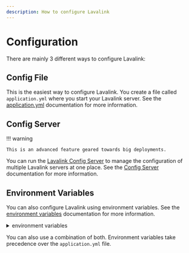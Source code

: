 ```yaml
---
description: How to configure Lavalink
---
```


# Configuration

There are mainly 3 different ways to configure Lavalink:

## Config File

This is the easiest way to configure Lavalink. You create a file called `application.yml` where you start your Lavalink server.
See the [application.yml](config/file.md) documentation for more information.

## Config Server

!!! warning

    This is an advanced feature geared towards big deployments.

You can run the [Lavalink Config Server](https://github.com/lavalink-devs/Lavalink-Config-Server) to manage the configuration of multiple Lavalink servers at one place.
See the [Config Server](config/config-server.md) documentation for more information.

## Environment Variables

You can also configure Lavalink using environment variables.
See the [environment variables](config/environment-variables.md) documentation for more information.

<details markdown="1">
<summary>environment variables</summary>

```env title="enviroment variables"
SERVER_PORT
SERVER_ADDRESS
SERVER_HTTP2_ENABLED

LAVALINK_PLUGINS_0_DEPENDENCY
LAVALINK_PLUGINS_0_REPOSITORY
LAVALINK_PLUGINS_0_SNAPSHOT

LAVALINK_PLUGINS_1_DEPENDENCY
LAVALINK_PLUGINS_1_REPOSITORY
LAVALINK_PLUGINS_1_SNAPSHOT

LAVALINK_PLUGINS_DIR
LAVALINK_DEFAULT_PLUGIN_REPOSITORY
LAVALINK_DEFAULT_PLUGIN_SNAPSHOT_REPOSITORY

LAVALINK_SERVER_PASSWORD
LAVALINK_SERVER_SOURCES_YOUTUBE
LAVALINK_SERVER_SOURCES_BANDCAMP
LAVALINK_SERVER_SOURCES_SOUNDCLOUD
LAVALINK_SERVER_SOURCES_TWITCH
LAVALINK_SERVER_SOURCES_VIMEO
LAVALINK_SERVER_SOURCES_NICO
LAVALINK_SERVER_SOURCES_HTTP
LAVALINK_SERVER_SOURCES_LOCAL

LAVALINK_SERVER_FILTERS_VOLUME
LAVALINK_SERVER_FILTERS_EQUALIZER
LAVALINK_SERVER_FILTERS_KARAOKE
LAVALINK_SERVER_FILTERS_TIMESCALE
LAVALINK_SERVER_FILTERS_TREMOLO
LAVALINK_SERVER_FILTERS_VIBRATO
LAVALINK_SERVER_FILTERS_DISTORTION
LAVALINK_SERVER_FILTERS_ROTATION
LAVALINK_SERVER_FILTERS_CHANNEL_MIX
LAVALINK_SERVER_FILTERS_LOW_PASS

LAVALINK_SERVER_NON_ALLOCATING_FRAME_BUFFER
LAVALINK_SERVER_BUFFER_DURATION_MS
LAVALINK_SERVER_FRAME_BUFFER_DURATION_MS
LAVALINK_SERVER_OPUS_ENCODING_QUALITY
LAVALINK_SERVER_RESAMPLING_QUALITY
LAVALINK_SERVER_TRACK_STUCK_THRESHOLD_MS
LAVALINK_SERVER_USE_SEEK_GHOSTING

LAVALINK_SERVER_PLAYER_UPDATE_INTERVAL
LAVALINK_SERVER_YOUTUBE_PLAYLIST_LOAD_LIMIT
LAVALINK_SERVER_YOUTUBE_SEARCH_ENABLED
LAVALINK_SERVER_SOUNDCLOUD_SEARCH_ENABLED

LAVALINK_SERVER_GC_WARNINGS

LAVALINK_SERVER_RATELIMIT_IP_BLOCKS
LAVALINK_SERVER_RATELIMIT_EXCLUDE_IPS
LAVALINK_SERVER_RATELIMIT_STRATEGY
LAVALINK_SERVER_RATELIMIT_SEARCH_TRIGGERS_FAIK
LAVALINK_SERVER_RATELIMIT_RETRY_LIMIT

LAVALINK_SERVER_YOUTUBE_CONFIG_EMAIL
LAVALINK_SERVER_YOUTUBE_CONFIG_PASSWORD

LAVALINK_SERVER_HTTP_CONFIG_PROXY_HOST
LAVALINK_SERVER_HTTP_CONFIG_PROXY_PORT
LAVALINK_SERVER_HTTP_CONFIG_PROXY_USER
LAVALINK_SERVER_HTTP_CONFIG_PROXY_PASSWORD

METRICS_PROMETHEUS_ENABLED
METRICS_PROMETHEUS_ENDPOINT

SENTRY_DSN
SENTRY_ENVIRONMENT
SENTRY_TAGS_SOME_KEY
SENTRY_TAGS_ANOTHER_KEY

LOGGING_FILE_PATH
LOGGING_LEVEL_ROOT
LOGGING_LEVEL_LAVALINK

LOGGING_REQUEST_ENABLED
LOGGING_REQUEST_INCLUDE_CLIENT_INFO
LOGGING_REQUEST_INCLUDE_HEADERS
LOGGING_REQUEST_INCLUDE_QUERY_STRING
LOGGING_REQUEST_INCLUDE_PAYLOAD
LOGGING_REQUEST_MAX_PAYLOAD_LENGTH

LOGGING_LOGBACK_ROLLINGPOLICY_MAX_FILE_SIZE
LOGGING_LOGBACK_ROLLINGPOLICY_MAX_HISTORY
```

</details>

You can also use a combination of both. Environment variables take precedence over the `application.yml` file.
